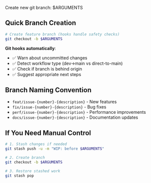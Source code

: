 Create new git branch: $ARGUMENTS

## Quick Branch Creation

```bash
# Create feature branch (hooks handle safety checks)
git checkout -b $ARGUMENTS
```

**Git hooks automatically**:
- ✅ Warn about uncommitted changes
- ✅ Detect workflow type (dev→main vs direct-to-main)
- ✅ Check if branch is behind origin
- ✅ Suggest appropriate next steps

## Branch Naming Convention
- `feat/issue-{number}-{description}` - New features
- `fix/issue-{number}-{description}` - Bug fixes
- `perf/issue-{number}-{description}` - Performance improvements
- `docs/issue-{number}-{description}` - Documentation updates

## If You Need Manual Control

```bash
# 1. Stash changes if needed
git stash push -u -m "WIP: before $ARGUMENTS"

# 2. Create branch
git checkout -b $ARGUMENTS

# 3. Restore stashed work
git stash pop
```
